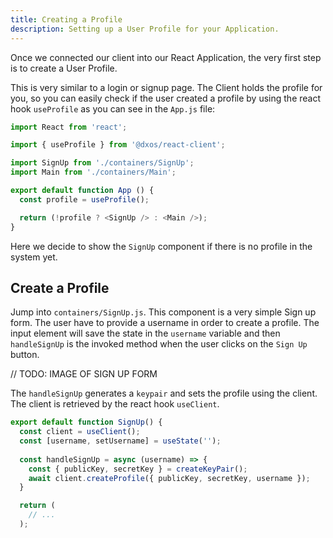```yaml
---
title: Creating a Profile
description: Setting up a User Profile for your Application.
---
```


Once we connected our client into our React Application, the very first step is to create a User Profile.

This is very similar to a login or signup page. The Client holds the profile for you, so you can easily check if the user created a profile by using the react hook `useProfile` as you can see in the `App.js` file:

```js
import React from 'react';

import { useProfile } from '@dxos/react-client';

import SignUp from './containers/SignUp';
import Main from './containers/Main';

export default function App () {
  const profile = useProfile();

  return (!profile ? <SignUp /> : <Main />);
}

```

Here we decide to show the `SignUp` component if there is no profile in the system yet.

## Create a Profile

Jump into `containers/SignUp.js`. This component is a very simple Sign up form. The user have to provide a username in order to create a profile. The input element will save the state in the `username` variable and then `handleSignUp` is the invoked method when the user clicks on the `Sign Up` button.

// TODO: IMAGE OF SIGN UP FORM


The `handleSignUp` generates a `keypair` and sets the profile using the client. The client is retrieved by the react hook `useClient`.

```js
export default function SignUp() {
  const client = useClient();
  const [username, setUsername] = useState('');
  
  const handleSignUp = async (username) => {
    const { publicKey, secretKey } = createKeyPair();
    await client.createProfile({ publicKey, secretKey, username });
  }

  return (
    // ... 
  );
```

